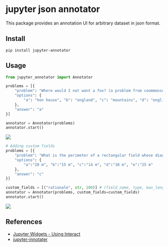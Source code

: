 # jupyter json annotator


This package provides an annotation UI for arbitrary dataset in json format.


## Install
```
pip install jupyter-annotator
```


## Usage
```python
from jupyter_annotator import Annotator

problems = [{
    "problem": "Where would I not want a fox? (a problem from coommonsenseQA)",
    "options": {
        "a": "hen house", "b": "england", "c": "mountains", "d": "english hunt", "e": "california"
    },
    "answer": "a"
}]

annotator = Annotator(problems)
annotator.start()
```
![](https://i.imgur.com/XyTxx9f.png)


```python
# Adding custom fields
problems = [{
    "problem": "What is the perimeter of a rectangular field whose diagonal is 5 m and width is 3 m ?",
    "options": {
        "a":"20 m", "b":"15 m", "c":"14 m", "d":"10 m", "e":"25 m"
    },
    "answer": "c"
}]

custom_fields = [("rationale", str, 100)] # (field_name, type, max_length)
annotator = Annotator(problems, custom_fields=custom_fields)
annotator.start()
```
![](https://i.imgur.com/ZGulPVj.png)




## References
+ [Jupyter Widgets - Using Interact](https://ipywidgets.readthedocs.io/en/latest/examples/Using%20Interact.html)
+ [jupyter-innotater](https://github.com/ideonate/jupyter-innotater)